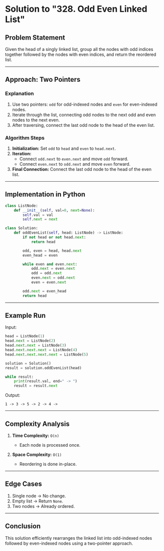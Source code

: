 # Solution to "328. Odd Even Linked List"

## Problem Statement

Given the head of a singly linked list, group all the nodes with odd indices together followed by the nodes with even indices, and return the reordered list.

---

## Approach: Two Pointers

### Explanation

1. Use two pointers: `odd` for odd-indexed nodes and `even` for even-indexed nodes.
2. Iterate through the list, connecting odd nodes to the next odd and even nodes to the next even.
3. After traversing, connect the last odd node to the head of the even list.

### Algorithm Steps

1. **Initialization:** Set `odd` to `head` and `even` to `head.next`.
2. **Iteration:**
    - Connect `odd.next` to `even.next` and move `odd` forward.
    - Connect `even.next` to `odd.next` and move `even` forward.
3. **Final Connection:** Connect the last odd node to the head of the even list.

---

## Implementation in Python

```python
class ListNode:
    def __init__(self, val=0, next=None):
        self.val = val
        self.next = next

class Solution:
    def oddEvenList(self, head: ListNode) -> ListNode:
        if not head or not head.next:
            return head

        odd, even = head, head.next
        even_head = even

        while even and even.next:
            odd.next = even.next
            odd = odd.next
            even.next = odd.next
            even = even.next

        odd.next = even_head
        return head
```

---

## Example Run

Input:

```python
head = ListNode(1)
head.next = ListNode(2)
head.next.next = ListNode(3)
head.next.next.next = ListNode(4)
head.next.next.next.next = ListNode(5)

solution = Solution()
result = solution.oddEvenList(head)

while result:
    print(result.val, end=" -> ")
    result = result.next
```

Output:

```
1 -> 3 -> 5 -> 2 -> 4 ->
```

---

## Complexity Analysis

1. **Time Complexity:** `O(n)`
    
    - Each node is processed once.
2. **Space Complexity:** `O(1)`
    
    - Reordering is done in-place.

---

## Edge Cases

1. Single node → No change.
2. Empty list → Return `None`.
3. Two nodes → Already ordered.

---

## Conclusion

This solution efficiently rearranges the linked list into odd-indexed nodes followed by even-indexed nodes using a two-pointer approach.